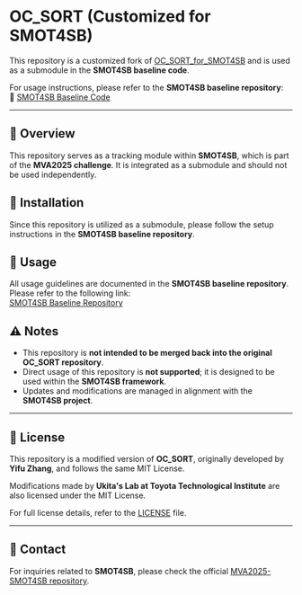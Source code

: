 # OC_SORT (Customized for SMOT4SB)

This repository is a customized fork of [OC_SORT_for_SMOT4SB](https://github.com/IIM-TTIJ/OC_SORT_for_SMOT4SB) and is used as a submodule in the **SMOT4SB baseline code**.  

For usage instructions, please refer to the **SMOT4SB baseline repository**:  
🔗 [SMOT4SB Baseline Code](https://github.com/IIM-TTIJ/MVA2025-SMOT4SB)

---

## 📌 Overview
This repository serves as a tracking module within **SMOT4SB**, which is part of the **MVA2025 challenge**. It is integrated as a submodule and should not be used independently.

## 🔧 Installation
Since this repository is utilized as a submodule, please follow the setup instructions in the **SMOT4SB baseline repository**.

## 🚀 Usage
All usage guidelines are documented in the **SMOT4SB baseline repository**. Please refer to the following link:  
[SMOT4SB Baseline Repository](https://github.com/IIM-TTIJ/MVA2025-SMOT4SB)

## ⚠ Notes
- This repository is **not intended to be merged back into the original OC_SORT repository**.
- Direct usage of this repository is **not supported**; it is designed to be used within the **SMOT4SB framework**.
- Updates and modifications are managed in alignment with the **SMOT4SB project**.

---

## 📝 License
This repository is a modified version of **OC_SORT**, originally developed by **Yifu Zhang**, and follows the same MIT License.

Modifications made by **Ukita's Lab at Toyota Technological Institute** are also licensed under the MIT License.

For full license details, refer to the [LICENSE](LICENSE) file.

---

## 📩 Contact
For inquiries related to **SMOT4SB**, please check the official [MVA2025-SMOT4SB repository](https://github.com/IIM-TTIJ/MVA2025-SMOT4SB).
